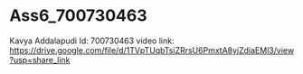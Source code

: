 # Ass6_700730463
Kavya Addalapudi
Id: 700730463
video link: 
https://drive.google.com/file/d/1TVpTUqbTsiZRrsU6PmxtA8yiZdiaEMl3/view?usp=share_link
